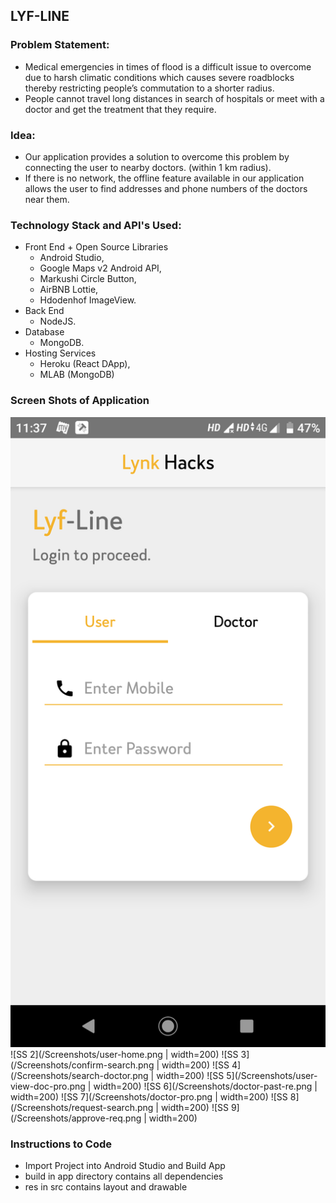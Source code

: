 ## LYF-LINE

### Problem Statement:
* Medical emergencies in times of flood is a difficult issue to overcome due to harsh climatic conditions which causes severe roadblocks thereby restricting people’s commutation to a shorter radius.
* People cannot travel long distances in search of hospitals or meet with a doctor and get the treatment that they require.

### Idea:
* Our application provides a solution to overcome this problem by connecting the user to nearby doctors. (within 1 km radius).
* If there is no network, the offline feature available in our application allows the user to find addresses and phone numbers of the doctors near them.

### Technology Stack and API's Used:
* Front End + Open Source Libraries
    * Android Studio, 
    * Google Maps v2 Android API, 
    * Markushi Circle Button,
    * AirBNB Lottie,
    * Hdodenhof ImageView.
* Back End
    * NodeJS.
* Database
    * MongoDB.
* Hosting Services
    * Heroku (React DApp),
    * MLAB (MongoDB)
    
### Screen Shots of Application

![SS 1](/Screenshots/login.png)
![SS 2](/Screenshots/user-home.png | width=200)
![SS 3](/Screenshots/confirm-search.png | width=200)
![SS 4](/Screenshots/search-doctor.png | width=200)
![SS 5](/Screenshots/user-view-doc-pro.png | width=200)
![SS 6](/Screenshots/doctor-past-re.png | width=200)
![SS 7](/Screenshots/doctor-pro.png | width=200)
![SS 8](/Screenshots/request-search.png | width=200)
![SS 9](/Screenshots/approve-req.png | width=200)

### Instructions to Code

- Import Project into Android Studio and Build App
- build in app directory contains all dependencies
- res in src contains layout and drawable 
